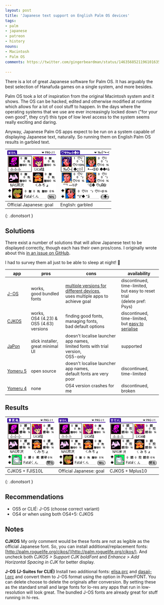 ```yaml
---
layout: post
title: 'Japanese text support on English Palm OS devices'
tags:
- palm
- japanese
- patreon
- history
nouns:
- Macintosh
- Palm OS
comments: https://twitter.com/gingerbeardman/status/1463568521196101635

---
```


There is a lot of great Japanese software for Palm OS. It has arguably the best selection of Hanafuda games on a single system, and more besides.

Palm OS took a lot of inspiration from the original Macintosh system and it shows. The OS can be hacked, edited and otherwise modified at runtime which allows for a lot of cool stuff to happen. In the days where the operating systems that we use are ever increasingly locked down ("for your own good", they cry!) this type of low level access to the system seems really exciting and daring.

Anyway, Japanese Palm OS apps expect to be run on a system capable of displaying Japanese text, naturally. So running them on English Palm OS results in garbled text.

| ![PNG](/images/posts/palmos-japanese-1-goal.png#pixel "Official Japanese: goal") | ![PNG](/images/posts/palmos-japanese-2-english.png#pixel "English: garbled") |
|---|---|
| Official Japanese: goal | English: garbled |
{: .donotsort }

## Solutions

There exist a number of solutions that will allow Japanese text to be displayed correctly, though each has their own pros/cons. I originally wrote about this [in an issue on GitHub](https://github.com/meepingsnesroms/Mu/issues/60).

I had to survey them all just to be able to sleep at night! 🤣

| app  | pros  | cons | availability |
|---|---|---|---|
| [J-OS](http://simple-palm.com/palmware.html) | works,<br>good bundled fonts | [multiple versions for different devices](http://simple-palm.com/palmware.html),<br>uses multiple apps to achieve goal | discontinued,<br>time-limited,<br>but easy to reset trial<br>(delete pref: Psys) |
| [CJKOS](https://www.njstar.com/cms/cjk-os-for-palm)  | works,<br>OS4 (4.23) & <br>OS5 (4.63) versions  | finding good fonts,<br>managing fonts,<br>bad default options | discontinued,<br>time-limited,<br>but [easy to serialise](https://palmdb.net/app/cjkos) |
| [JaPon](http://www5f.biglobe.ne.jp/~T-Pilot/PalmWares/JaPon/JaPon-ReadMe.html)  | slick installer,<br>great minimal UI | doesn't localise launcher app names,<br>limited fonts with trial version,<br>OS5-only | supported |
|[ Yomeru&nbsp;5](http://yomeru5.sourceforge.net) | open source | doesn't localise launcher app names,<br>default fonts are very poor | discontinued,<br>time-limited |
| [Yomeru&nbsp;4](https://web.archive.org/web/20060513185903/http://www.geocities.com:80/b_palm_ug/yomeru.html) | none | OS4 version crashes for me | discontinued,<br>broken |

## Results

| ![PNG](/images/posts/palmos-japanese-3-cjkos-fjis10l.png#pixel "CJKOS + FJIS10L") | ![PNG](/images/posts/palmos-japanese-1-goal.png#pixel "Official Japanese: goal") | ![PNG](/images/posts/palmos-japanese-4-cjkos-mplus10.png#pixel "CJKOS + Mplus10") |
|---|---|---|
| CJKOS + FJIS10L | Official Japanese: goal | CJKOS + Mplus10 |
{: .donotsort }

## Recommendations

- OS5 or CLIÉ: J-OS (choose correct variant)
- OS4 or when using both OS4+5: CJKOS

## Notes

**CJKOS**
My only comment would be these fonts are not as legible as the official Japanese font. So, you can install additional/replacement fonts: [http://palm.roguelife.org/cjkos/](http://palm.roguelife.org/cjkos/). And uncheck both *CJKOS > Support CJK boldFont* and *Enhance > Add Horizontal Spacing in CJK* for better display.

**J-OS (J-Suites for CLIÉ)**
Install two additional fonts: [elisa.prc](https://ftp.vector.co.jp/04/19/115/elisal10.zip) and [dasaji-l.prc](https://web.archive.org/web/20161024062604/http://ha4.seikyou.ne.jp/home/azipon/font/p_dasa.zip) and convert them to J-OS format using the option in PowerFONT. You can delete choose to delete the originals after conversion. By setting these as the standard small and large fonts for lo-res any apps that run in low-resolution will look great. The bundled J-OS fonts are already great for stuff running in hi-res.